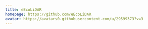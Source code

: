 ```yaml
---
title: eEcoLiDAR
homepage: https://github.com/eEcoLiDAR
avatar: https://avatars0.githubusercontent.com/u/29599373?v=3
---
```


    
